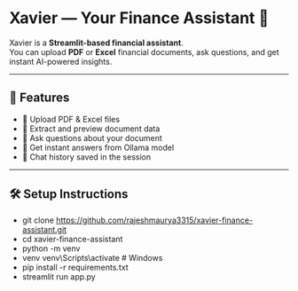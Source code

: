 # Xavier — Your Finance Assistant 🤖

Xavier is a **Streamlit-based financial assistant**.  
You can upload **PDF** or **Excel** financial documents, ask questions, and get instant AI-powered insights.

---

## 🚀 Features
- 📂 Upload PDF & Excel files
- 🔎 Extract and preview document data
- 💬 Ask questions about your document
- 🤖 Get instant answers from Ollama model
- 📝 Chat history saved in the session

---

## 🛠️ Setup Instructions
- git clone https://github.com/rajeshmaurya3315/xavier-finance-assistant.git
- cd xavier-finance-assistant 
- python -m venv 
- venv venv\Scripts\activate   # Windows 
- pip install -r requirements.txt 
- streamlit run app.py

